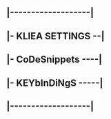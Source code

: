 ## |-------------------|
## |- KLIEA SETTINGS --|  
## |- CoDeSnippets ----|  
## |- KEYbInDiNgS -----|
## |-------------------|


